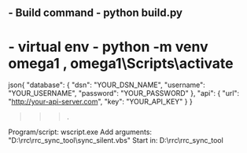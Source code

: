 ## - Build command - python build.py

# - virtual env - python -m venv omega1 , omega1\Scripts\activate

json{ "database": { "dsn": "YOUR_DSN_NAME", "username": "YOUR_USERNAME", "password": "YOUR_PASSWORD" }, "api": { "url": "http://your-api-server.com", "key": "YOUR_API_KEY" } }

> > > .

Program/script: wscript.exe
Add arguments: "D:\rrc\rrc_sync_tool\sync_silent.vbs"
Start in: D:\rrc\rrc_sync_tool
